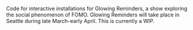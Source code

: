 Code for interactive installations for Glowing Reminders, a show exploring the social phenomenon of FOMO. Glowing Reminders will take place in Seattle during late March-early April. This is currently a WIP.
